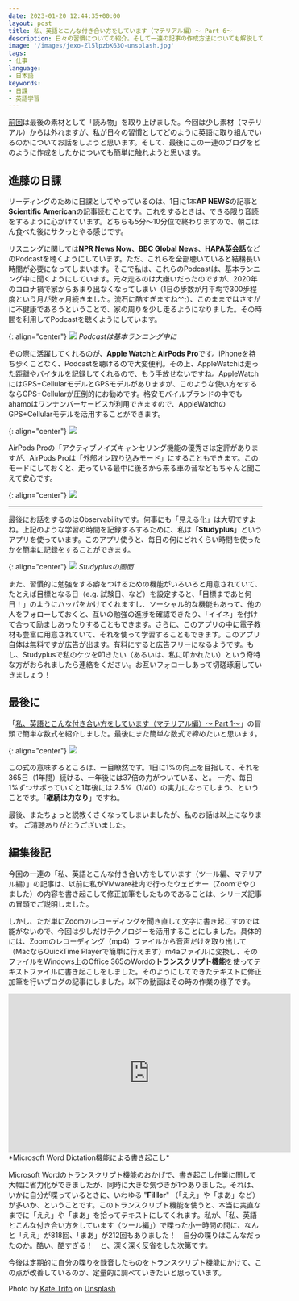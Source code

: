 ```yaml
---
date: 2023-01-20 12:44:35+00:00
layout: post
title: 私、英語とこんな付き合い方をしています（マテリアル編）〜 Part 6〜
description: 日々の習慣についての紹介。そして一連の記事の作成方法についても解説しています。
image: '/images/jexo-Zl5lpzbK63Q-unsplash.jpg'
tags:
- 仕事
language:
- 日本語
keywords:
- 日課
- 英語学習
---
```


[前回](https://blog.shin.do/2023/01/how-i-work-with-english-with-materials-part5/)は最後の素材として「読み物」を取り上げました。今回は少し素材（マテリアル）からは外れますが、私が日々の習慣としてどのように英語に取り組んでいるのかについてお話をしようと思います。そして、最後にこの一連のブログをどのように作成をしたかについても簡単に触れようと思います。


## 進藤の日課


リーディングのために日課としてやっているのは、1日に1本**AP NEWS**の記事と**Scientific American**の記事読むことです。これをするときは、できる限り音読をするように心がけています。どちらも5分〜10分位で終わりますので、朝ごはん食べた後にサクっとやる感じです。

リスニングに関しては**NPR News Now**、**BBC Global News**、**HAPA英会話**などのPodcastを聴くようにしています。ただ、これらを全部聴いていると結構長い時間が必要になってしまいます。そこで私は、これらのPodcastは、基本ランニング中に聞くようにしています。元々走るのは大嫌いだったのですが、2020年のコロナ禍で家からあまり出なくなってしまい（1日の歩数が月平均で300歩程度という月が数ヶ月続きました。流石に酷すぎますね^^;）、このままではさすがに不健康であろうということで、家の周りを少し走るようになりました。その時間を利用してPodcastを聴くようにしています。

{: align="center"}
![]({{site.baseurl}}/images/kate-trifo-jf_YIwWKg8Q-unsplash-300x205.jpg)
*Podcastは基本ランニング中に*

その際に活躍してくれるのが、**Apple Watch**と**AirPods Pro**です。iPhoneを持ち歩くことなく、Podcastを聴けるので大変便利。その上、AppleWatchは走った距離やバイタルを記録してくれるので、もう手放せないですね。AppleWatchにはGPS+CellularモデルとGPSモデルがありますが、このような使い方をするならGPS+Cellularが圧倒的にお勧めです。格安モバイルブランドの中でもahamoはワンナンバーサービスが利用できますので、AppleWatchのGPS+Cellularモデルを活用することができます。

{: align="center"}
![]({{site.baseurl}}/images/AppleWatch-300x289.png)

AirPods Proの「アクティブノイズキャンセリング機能の優秀さは定評がありますが、AirPods Proは「外部オン取り込みモード」にすることもできます。このモードにしておくと、走っている最中に後ろから来る車の音などもちゃんと聞こえて安心です。

{: align="center"}
![]({{site.baseurl}}/images/AirPodsPro-300x262.png)

* * *

最後にお話をするのはObservabilityです。何事にも「見える化」は大切ですよね。上記のような学習の時間を記録するするために、私は「**Studyplus**」というアプリを使っています。このアプリ使うと、毎日の何にどれくらい時間を使ったかを簡単に記録をすることができます。

{: align="center"}
![]({{site.baseurl}}/images/Studyplus-300x280.png)
*Studyplusの画面*



また、習慣的に勉強をする癖をつけるための機能がいろいろと用意されていて、たとえば目標となる日（e.g. 試験日、など）を設定すると、「目標まであと何日！」のようにハッパをかけてくれますし、ソーシャル的な機能もあって、他の人をフォローしておくと、互いの勉強の進捗を確認できたり、「イイネ」を付けて合って励ましあったりすることもできます。さらに、このアプリの中に電子教材も豊富に用意されていて、それを使って学習することもできます。このアプリ自体は無料ですが広告が出ます。有料にすると広告フリーになるようです。もし、Studyplusで私のケツを叩きたい（あるいは、私に叩かれたい）という奇特な方がおられましたら連絡をください。お互いフォローしあって切磋琢磨していきましょう！


## 最後に


「[私、英語とこんな付き合い方をしています（マテリアル編）〜 Part 1〜](https://blog.shin.do/2023/01/how-i-work-with-english-with-materials-part1/)」の冒頭で簡単な数式を紹介しました。最後にまた簡単な数式で締めたいと思います。

{: align="center"}
![]({{site.baseurl}}/images/Equation-365days-300x108.png)

この式の意味するところは、一目瞭然です。1日に1%の向上を目指して、それを365日（1年間）続ける、一年後には37倍の力がついている、と。 一方、毎日1%ずつサボっていくと1年後には 2.5%（1/40）の実力になってしまう、ということです。「**継続は力なり**」ですね。

最後、またちょっと説教くさくなってしまいましたが、私のお話は以上になります。 ご清聴ありがとうございました。


## 編集後記


今回の一連の「私、英語とこんな付き合い方をしています（ツール編、マテリアル編）」の記事は、以前に私がVMware社内で行ったウェビナー（Zoomでやりました）の内容を書き起こして修正加筆をしたものであることは、シリーズ記事の冒頭でご説明しました。

しかし、ただ単にZoomのレコーディングを聞き直して文字に書き起こすのでは能がないので、今回は少しだけテクノロジーを活用することにしました。具体的には、Zoomのレコーディング（mp4）ファイルから音声だけを取り出して（MacならQuickTime Playerで簡単に行えます）m4aファイルに変換し、そのファイルをWindows上のOffice 365のWordの**トランスクリプト機能**を使ってテキストファイルに書き起こしをしました。そのようにしてできたテキストに修正加筆を行いブログの記事にしました。以下の動画はその時の作業の様子です。

<iframe width="560" height="315" src="https://www.youtube.com/embed/Y6QR0GqOABA" title="YouTube video player" frameborder="0" allow="accelerometer; autoplay; clipboard-write; encrypted-media; gyroscope; picture-in-picture; web-share" allowfullscreen></iframe>
*Microsoft Word Dictation機能による書き起こし*

Microsoft Wordのトランスクリプト機能のおかげで、書き起こし作業に関して大幅に省力化ができましたが、同時に大きな気づきが1つありました。それは、いかに自分が喋っているときに、いわゆる "**Filller**" （「ええ」や「まあ」など）が多いか、ということです。このトランスクリプト機能を使うと、本当に実直なまでに「ええ」や「まあ」を拾ってテキストにしてくれます。私が、「私、英語とこんな付き合い方をしています（ツール編」）で喋った小一時間の間に、なんと「ええ」が818回、「まあ」が212回もありました！　自分の喋りはこんなだったのか。酷い、酷すぎる！　と、深く深く反省をした次第です。

今後は定期的に自分の喋りを録音したものをトランスクリプト機能にかけて、この点が改善しているのか、定量的に調べていきたいと思っています。

Photo by [Kate Trifo](https://unsplash.com/@katetrifo?utm_source=unsplash&utm_medium=referral&utm_content=creditCopyText) on [Unsplash](https://unsplash.com/s/photos/jogging?utm_source=unsplash&utm_medium=referral&utm_content=creditCopyText)
